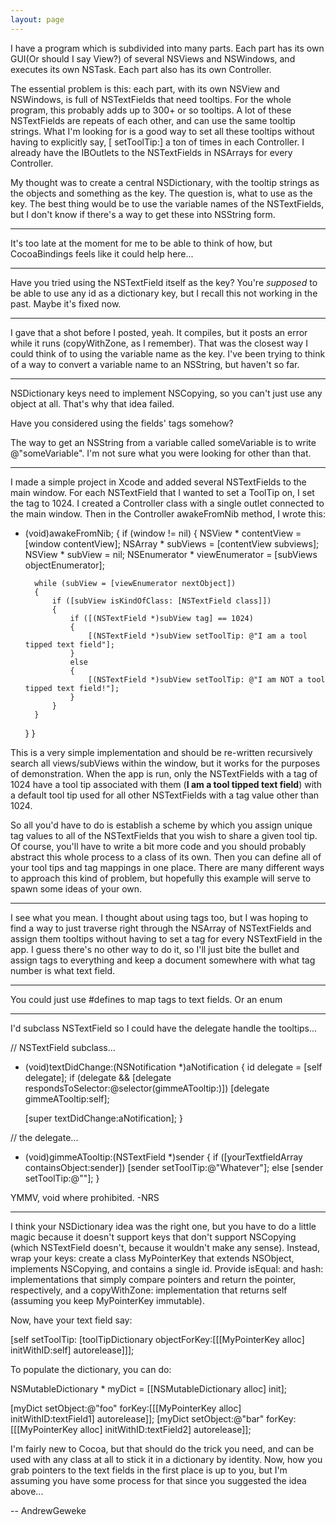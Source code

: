 ```yaml
---
layout: page
---
```


I have a program which is subdivided into many parts. Each part has its own GUI(Or should I say View?) of several NSViews and NSWindows, and executes its own NSTask. Each part also has its own Controller.

The essential problem is this: each part, with its own NSView and NSWindows, is full of NSTextFields that need tooltips. For the whole program, this probably adds up to 300+ or so tooltips. A lot of these NSTextFields are repeats of each other, and can use the same tooltip strings. What I'm looking for is a good way to set all these tooltips without having to explicitly say, [<NSTextField name> setToolTip:<blah>] a ton of times in each Controller. I already have the IBOutlets to the NSTextFields in NSArrays for every Controller.

My thought was to create a central NSDictionary, with the tooltip strings as the objects and something as the key. The question is, what to use as the key. The best thing would be to use the variable names of the NSTextFields, but I don't know if there's a way to get these into NSString form.

----

It's too late at the moment for me to be able to think of how, but CocoaBindings feels like it could help here...

----

Have you tried using the NSTextField itself as the key? You're *supposed* to be able to use any id as a dictionary key, but I recall this not working in the past. Maybe it's fixed now.

----

I gave that a shot before I posted, yeah. It compiles, but it posts an error while it runs (copyWithZone, as I remember). That was the closest way I could think of to using the variable name as the key. I've been trying to think of a way to convert a variable name to an NSString, but haven't so far.

----

NSDictionary keys need to implement NSCopying, so you can't just use any object at all. That's why that idea failed.

Have you considered using the fields' tags somehow?

The way to get an NSString from a variable called     someVariable is to write     @"someVariable". I'm not sure what you were looking for other than that.

----

I made a simple project in Xcode and added several NSTextFields to the main window. For each NSTextField that I wanted to set a ToolTip on, I set the tag to 1024. I created a Controller class with a single outlet connected to the main window. Then in the Controller awakeFromNib method, I wrote this:

    
- (void)awakeFromNib;
{
    if (window != nil)
    {
        NSView * contentView = [window contentView];
        NSArray * subViews = [contentView subviews];
        NSView * subView = nil;
        NSEnumerator * viewEnumerator = [subViews objectEnumerator];
        
        while (subView = [viewEnumerator nextObject])
        {
            if ([subView isKindOfClass: [NSTextField class]])
            {
                if ([(NSTextField *)subView tag] == 1024)
                {
                    [(NSTextField *)subView setToolTip: @"I am a tool tipped text field"];
                }
                else
                {
                    [(NSTextField *)subView setToolTip: @"I am NOT a tool tipped text field!"];
                }
            }
        }
    }
}


This is a very simple implementation and should be re-written recursively search all views/subViews within the window, but it works for the purposes of demonstration. When the app is run, only the NSTextFields with a tag of 1024 have a tool tip associated with them (**I am a tool tipped text field**) with a default tool tip used for all other NSTextFields with a tag value other than 1024.

So all you'd have to do is establish a scheme by which you assign unique tag values to all of the NSTextFields that you wish to share a given tool tip. Of course, you'll have to write a bit more code and you should probably abstract this whole process to a class of its own. Then you can define all of your tool tips and tag mappings in one place. There are many different ways to approach this kind of problem, but hopefully this example will serve to spawn some ideas of your own.

----
I see what you mean. I thought about using tags too, but I was hoping to find a way to just traverse right through the NSArray of NSTextFields and assign them tooltips without having to set a tag for every NSTextField in the app. I guess there's no other way to do it, so I'll just bite the bullet and assign tags to everything and keep a document somewhere with what tag number is what text field.

----

You could just use #defines to map tags to text fields. Or an enum

----

I'd subclass NSTextField so I could have the delegate handle the tooltips...

    
// NSTextField subclass...
- (void)textDidChange:(NSNotification *)aNotification
{
id delegate = [self delegate];
    if (delegate && [delegate respondsToSelector:@selector(gimmeATooltip:)]) 
        [delegate gimmeATooltip:self];

   [super textDidChange:aNotification];
}


    
// the delegate...
- (void)gimmeATooltip:(NSTextField *)sender
{
    if ([yourTextfieldArray containsObject:sender]) [sender setToolTip:@"Whatever"];
   else [sender setToolTip:@""];
}


YMMV, void where prohibited.
-NRS

----

I think your NSDictionary idea was the right one, but you have to do a little magic because it doesn't support keys that don't support NSCopying (which NSTextField doesn't, because it wouldn't make any sense). Instead, wrap your keys: create a class MyPointerKey that extends NSObject, implements NSCopying, and contains a single id. Provide isEqual: and hash: implementations that simply compare pointers and return the pointer, respectively, and a copyWithZone: implementation that returns self (assuming you keep MyPointerKey immutable).

Now, have your text field say:

    
[self setToolTip: [toolTipDictionary objectForKey:[[[MyPointerKey alloc] initWithID:self] autorelease]]];


To populate the dictionary, you can do:

    
NSMutableDictionary * myDict = [[NSMutableDictionary alloc] init];

[myDict setObject:@"foo" forKey:[[[MyPointerKey alloc] initWithID:textField1] autorelease]];
[myDict setObject:@"bar" forKey:[[[MyPointerKey alloc] initWithID:textField2] autorelease]];


I'm fairly new to Cocoa, but that should do the trick you need, and can be used with any class at all to stick it in a dictionary by identity. Now, how you grab pointers to the text fields in the first place is up to you, but I'm assuming you have some process for that since you suggested the idea above...

-- AndrewGeweke

